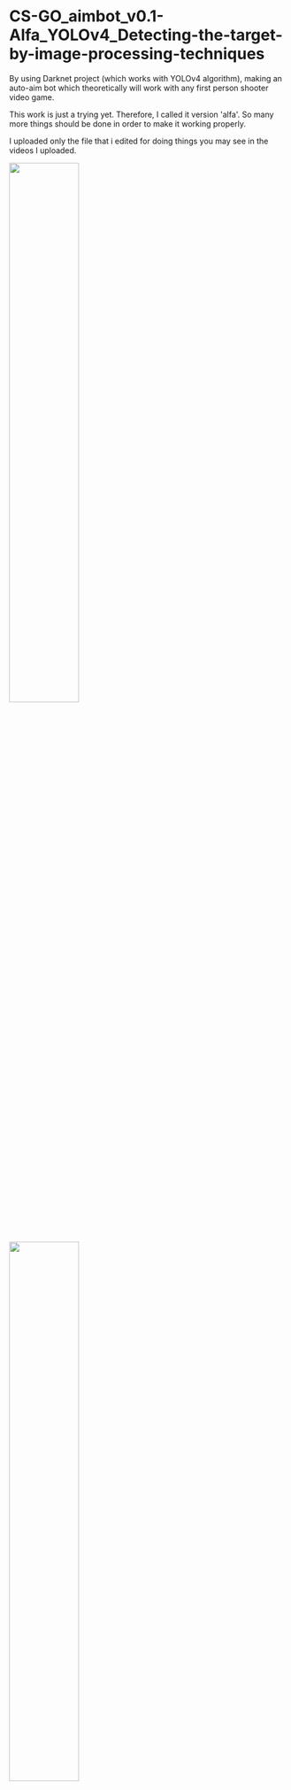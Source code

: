 # CS-GO_aimbot_v0.1-Alfa_YOLOv4_Detecting-the-target-by-image-processing-techniques
By using Darknet project (which works with YOLOv4 algorithm), making an auto-aim bot which theoretically will work with any first person shooter video game. 

This work is just a trying yet. Therefore, I called it version 'alfa'.
So many more things should be done in order to make it working properly. 

I uploaded only the file that i edited for doing things you may see in the videos I uploaded.

[<img src="https://img.youtube.com/vi/f5V_xxHn5fM/maxresdefault.jpg" width="50%">](https://youtu.be/f5V_xxHn5fM)
[<img src="https://img.youtube.com/vi/GM9wrz9FDiA/maxresdefault.jpg" width="50%">](https://youtu.be/GM9wrz9FDiA)


I just used person detection ability of Darknet project which was trained by default. Darknet project detects 80 objects in total. Basically rest 79 objects are being detected although they are not used. This just reduces performance obviously.
Therefore, training your own model which will detect only person is a must for better performance. 
Creating your own model requires very good GPU, a lot of time for both downloading or uploading and training. So, I couldn't achieve it. 
Detection reaches 10 fps on a laptop has got gtx1070m and 7700HQ. When game is not running, it reaches 15 fps.

SETUP
Prerequisites: everything that is needed for setting Darknet project up.
Some of them are:
nVidia Cuda, OpenCv, cMake etc. You may find many tutorials about how to install Darknet project.
